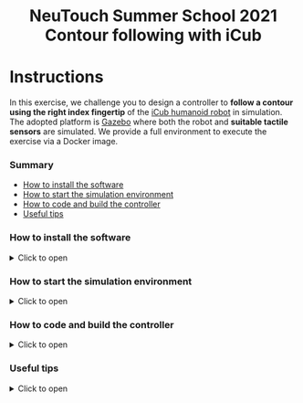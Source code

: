 <p align="center">
    <h1 align="center">
        NeuTouch Summer School 2021<br>
        Contour following with iCub
    </h1>
</p>

# Instructions

In this exercise, we challenge you to design a controller to **follow a contour using the right index fingertip** of the [iCub humanoid robot](https://icub.iit.it) in simulation. The adopted platform is [Gazebo](http://gazebosim.org/) where both the robot and **suitable tactile sensors** are simulated. We provide a full environment to execute the exercise via a Docker image.

### Summary
- [How to install the software](#how-to-install-the-software)
- [How to start the simulation environment](#how-to-start-the-simulation-environment)
- [How to code and build the controller](#how-to-code-and-build-the-controller)
- [Useful tips](#useful-tips)


### How to install the software
<details>
<summary>Click to open</summary>

1. Clone this repository:
    ```console
    git clone https://github.com/event-driven-robotics/neutouch_summer_school_contour.git
    ```
1. Pull the docker image:
    ```console
    docker pull 2103simon/contour_following:latest
    ```
1. Create a docker container:
    ```console
    cd neutouch_summer_school_contour
    xhost +
    docker run -it --name contour_following \
               -e DISPLAY=$DISPLAY \
               -v /dev/dri:/dev/dri \
               -v $PWD:/neutouch_summer_school_contour \
               -v /tmp/.X11-unix:/tmp/.X11-unix \
               2103simon/contour_following:latest
    ```
    > Note: it is important to `cd` inside the cloned repository `neutouch_summer_school_contour`in order to create the container succesfully using the command above (otherwise `$PWD` will not contain the correct path.)

Should you need to attach to the container you have created at any time, you can always use (**this comes in handy if you need to open more the one terminal inside the container**):
```console
docker exec -it contour_following bash
```

If for any reason the container is not running (you will receive an error in such case), it can be started again using:
```console
docker start contour_following
```
</details>

### How to start the simulation environment
<details>
<summary>Click to open</summary>

1. Open one terminal **inside the container** and run the YARP server using `yarpserver --write`
1. Open a second terminal **inside the container** and run the YARP manager using `yarpmanager`:
   1. Select the application `iCub_Contour_following`
   1. Press on the green button `Run all`
   <p align="center"><img src="assets/yarpmanager.png" alt="" height=200px/></p>
   1. After some seconds, you should see the following environment:
   <p align="center"><img src="assets/env.png" alt="" height=300px/></p>

Should you need to stop the environment, you can use the red button `Stop all`. If `gazebo` does not close after a while, you can kill it using `killall -9 gzserver gzclient` (even outside the docker container).

#### How to Change the contour

We provide several contours you can use in the exercise. They can be listed [here](https://github.com/2103simon/icub_haptic_exploration_environment/tree/master/environment/models/contour_following). To change the contour please proceed as follows:

1. Visualize the contour to see its shape by opening in your browser the .STL mesh file. E.g. for the shape `circle_2_5d` try to visualize [circle_2_5d.stl](https://github.com/2103simon/icub_haptic_exploration_environment/blob/master/environment/models/contour_following/cf_circle_2_5d/circle_2_5d.stl)

1. Stop the simulation if running

1. Run the following from within the container:
```console
   cd /usr/local/src/icub_haptic_exploration_environment/build
   gedit ../worlds/he_scenario.sdf
```
1. Change line `40` to `model://cf_<name>` where `<name>` is e.g. `circle_2_5d`

1. Change line `51` to `to_be_followed::<name>::<name>_root_link`

1. Save and close `gedit`

1. Run `make install`

After that, you can restart the simulation environment and play with the new shape.
</details>

### How to code and build the controller

<details><summary>Click to open</summary>

We provide a starting point for you in the C++ file [contour_following.cpp](contour_following.cpp). The code will initialize the [iCub Cartesian controller](https://robotology.github.io/robotology-documentation/doc/html/icub_cartesian_interface.html) that you can use to send 6D pose *(or velocity)* references (both Cartesian position and orientation) to the right index fingertip.

**You can edit the source file locally from your OS using your favourite editor as the repository has been cloned outside the docker container.** In order to build the code, instead, you should act within the container as follows.

Open a terminal **inside the container** and run:

```console
cd /neutouch_summer_school_contour
mkdir build
cmake ../
cd build
make
```

The resulting executable `contour_following` can be run using `./contour_following`.
> Please first run the simulation environment, otherwise the executable will not be able to connect to the robot.

</details>

### Useful tips

<details><summary>Click to open</summary>

### Code structure

<details>
<summary>Click to open</summary>

The code is implemented as a standalone class `ContourFollowingModule`:

-  The module gets configured within the method `ContourFollowingModule::configure()`.

-  A periodic method is called automatically every `ContourFollowingModule::getPeriod()` seconds, namely `ContourFollowingModule::updateModule()`. This is the place where you can add your code.

> Bear in mind that the method is called periodically and goes out of scope at the end of each run. Should you need to store any data outside of the scope of a single method update, you will need to store it in a **class member variable**.

</details>

### Sensors input

<details>
<summary>Click to open</summary>

Sensors simulate the behavior of the iCub humanoid robot tactile sensors that are present on the fingertips. Each fingertip is equipped with 12 taxels that provide a measure of the pressure exerted on them.

Each taxel is associated with an ID as follows:

<p align="center"><img src="assets/taxels_ids.png" alt="" height=200px/></p>

You can access to the pressure of each taxel as follows:

```
...
// This is an excerpt of the contour_following.cpp file
...
bool updateModule()
{
    iCub::skinDynLib::skinContactList *input = skinEventsPort.read(false);

    // input is a std::vector of iCub::skinDynLib::skinContact

    if (input != nullptr)
    {
      for (const iCub::skinDynLib::skinContact& skin_contact : input)
      {
        // Each contact might contain several taxels activations
        // However, in the current implementation a contact always contains a single taxel

        // To get the the ID of the taxel use
        // const int taxel_id = skin_contact.getTaxelList()[0];

        // To get the pressure associated to it use
        // const double pressure = skin_contact.getPressure();
      }
    }
}
```

</details>

### Robot control

<details>
<summary>Click to open</summary>

In order to move the fingertip of the right index finger of the robot, you will be using the iCub Cartesian Interface ([high level description](https://robotology.github.io/robotology-documentation/doc/html/icub_cartesian_interface.html) [API](https://www.yarp.it/latest/classyarp_1_1dev_1_1ICartesianControl.html)).

The controller is accessible within the `ContourFollowingModule::updateModule()` using the class member variable `cartControl` of type `ICartesianControl*`.
- the responsiveness of the controller (i.e. how fast it will react to the references you sent) is decided using the method `setTrajTime()`. The smaller the trajectory time, the faster the response. The default trajectory time for the exercise is decided within `ContourFollowingModule::configure()`

```
bool configure(ResourceFinder &rf)
{
  ...
  cartControl->setTrajTime(1.0);
  ...
}
```
- the reference frame that is commanded by the controller is usually the iCub hand palm (check the figure [here](https://icub-tech-iit.github.io/documentation/icub_kinematics/icub-forward-kinematics/img/RightHandCADRefFrame.jpg)). For your convenience, we moved the reference frame to the right index fingertip, so that you can command its pose directly. **Bear in mind that the frame orientation has not been changed instead.**

Useful methods we suggest to check out on the [API](https://www.yarp.it/latest/classyarp_1_1dev_1_1ICartesianControl.html) are :
- `goToPoseSync` which moves the end-effector to a given 6D pose (and does not return until the motion is completed)
- `goToPose` same as above, but does not wait (useful for streaming commands to the controller)
- `setTaskVelocities` allows the user sending a 6D velocity reference (that gets integrated and commanded internally via `goToPose`)

</details>

</details>
